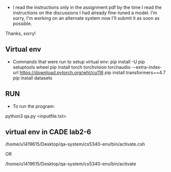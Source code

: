 - I read the instructions only in the assignment pdf by the time I read the instructions on the discussions I had already fine-tuned a model. I'm sorry, I'm working on an alternate system now I'll submit it as soon as possible.

Thanks, sorry!

## Virtual env
- Commands that were run to setup virtual env:
pip install -U pip setuptools wheel
pip install torch torchvision torchaudio --extra-index-url https://download.pytorch.org/whl/cu116
pip install transformers==4.7
pip install datasets

## RUN
- To run the program:

python3 qa.py <inputfile.txt>

## virtual env in CADE lab2-6

/home/u1419615/Desktop/qa-system/cs5340-env/bin/activate.csh

OR

/home/u1419615/Desktop/qa-system/cs5340-env/bin/activate
